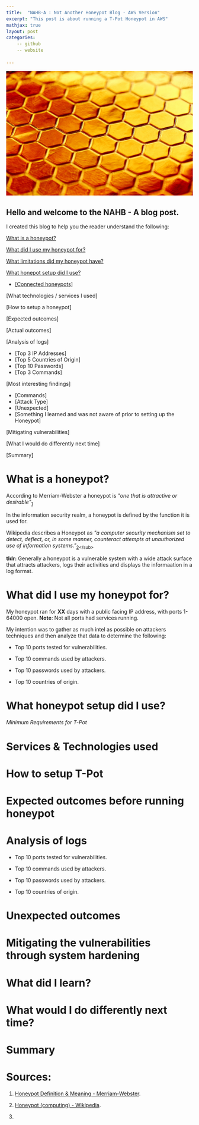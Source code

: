 ```yaml
---
title:  "NAHB-A : Not Another Honeypot Blog - AWS Version"
excerpt: "This post is about running a T-Pot Honeypot in AWS"
mathjax: true
layout: post
categories:
    -- github
    -- website

---
```


![Honey](https://raw.githubusercontent.com/matthewomccorkle/matthewomccorkle.github.io/master/_posts/assets/honey.jpg)

## Hello and welcome to the NAHB - A blog post.

I created this blog to help you the reader understand the following:

[What is a honeypot?]()

[What did I use my honeypot for?]()

[What limitations did my honeypot have?]()

[What honepot setup did I use?]()

- [[Connected honeypots]]()

[What technologies / services I used]

[How to setup a honeypot]

[Expected outcomes]

[Actual outcomes]

[Analysis of logs]

- [Top 3 IP Addresses]
- [Top 5 Countries of Origin]
- [Top 10 Passwords]
- [Top 3 Commands]

[Most interesting findings]

- [Commands]
- [Attack Type]
- [Unexpected]
- [Something I learned and was not aware of prior to setting up the Honeypot]

[Mitigating vulnerabilities]

[What I would do differently next time]

[Summary]

# What is a honeypot?

According to Merriam-Webster a honeypot is *"one that is attractive or desirable"*<sub>[1](https://www.merriam-webster.com/dictionary/honeypot)</sub>

In the information security realm, a honeypot is defined by the function it is used for. 

Wikipedia describes a Honeypot as *"a computer security mechanism set to detect, deflect, or, in some manner, counteract attempts at unauthorized use of information systems."*<sub>[2](https://en.wikipedia.org/wiki/Honeypot_(computing)#:~:text=a%20computer%20security%20mechanism%20set%20to%20detect%2C%20deflect%2C%20or%2C%20in%20some%20manner%2C%20counteract%20attempts%20at%20unauthorized%20use%20of%20information%20systems.)</sub>

**tldr:** Generally a honeypot is a vulnerable system with a wide attack surface that attracts attackers, logs their activities and displays the informaation in a log format. 

# What did I use my honeypot for?

My honeypot ran for **XX** days with a public facing IP address, with ports 1-64000 open. **Note**: Not all ports had services running. 

My intention was to gather as much intel as possible on attackers techniques and then analyze that data to determine the following:

- Top 10 ports tested for vulnerabilities.

- Top 10 commands used by attackers.

- Top 10 passwords used by attackers.

- Top 10 countries of origin.

# What honeypot setup did I use?

###### Minimum Requirements for T-Pot

# Services & Technologies used

# How to setup T-Pot

# Expected outcomes before running honeypot

# Analysis of logs

- Top 10 ports tested for vulnerabilities.

- Top 10 commands used by attackers.

- Top 10 passwords used by attackers.

- Top 10 countries of origin.

# Unexpected outcomes

# Mitigating the vulnerabilities through system hardening

# What did I learn?

# What would I do differently next time?

# Summary

# Sources:

1. [Honeypot Definition & Meaning - Merriam-Webster](https://www.merriam-webster.com/dictionary/honeypot).

2. [Honeypot (computing) - Wikipedia](https://en.wikipedia.org/wiki/Honeypot_(computing)#:~:text=a%20computer%20security%20mechanism%20set%20to%20detect%2C%20deflect%2C%20or%2C%20in%20some%20manner%2C%20counteract%20attempts%20at%20unauthorized%20use%20of%20information%20systems).

3. 
